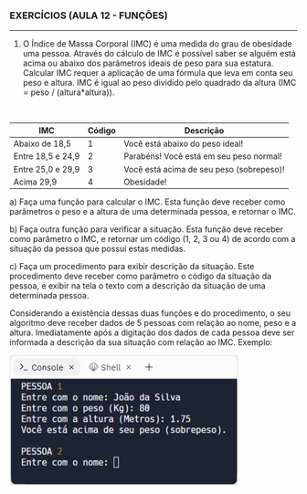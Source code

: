 
### EXERCÍCIOS (AULA 12 - FUNÇÕES)
<hr>

1.	O Índice de Massa Corporal (IMC) é uma medida do grau de obesidade uma pessoa. Através do cálculo de IMC é possível saber se alguém está acima ou abaixo dos parâmetros ideais de peso para sua estatura. Calcular IMC requer a aplicação de uma fórmula que leva em conta seu peso e altura. IMC é igual ao peso dividido pelo quadrado da altura (IMC = peso / (altura*altura)).
<br>

| IMC            | Código | Descrição|
|----------------|--------|----------|
|Abaixo de 18,5|1|Você está abaixo do peso ideal!|
|Entre 18,5 e 24,9|2|Parabéns! Você está em seu peso normal!|
|Entre 25,0 e 29,9|3|Você está acima de seu peso (sobrepeso)!|
|Acima 29,9|4|Obesidade!|

a)	Faça uma função para calcular o IMC. Esta função deve receber como parâmetros o peso e a altura de uma determinada pessoa, e retornar o IMC.

b)	Faça outra função para verificar a situação. Esta função deve receber como parâmetro o IMC, e retornar um código (1, 2, 3 ou 4) de acordo com a situação da pessoa que possui estas medidas.

c)	Faça um procedimento para exibir descrição da situação. Este procedimento deve receber como parâmetro o código da situação da pessoa, e exibir na tela o texto com a descrição da situação de uma determinada pessoa. 

Considerando a existência dessas duas funções e do procedimento, o seu algoritmo deve receber dados de 5 pessoas com relação ao nome, peso e a altura. Imediatamente após a digitação dos dados de cada pessoa deve ser informada a descrição da sua situação com relação ao IMC. Exemplo:

![IMC](Aula12-Exercicio01.png)